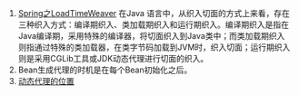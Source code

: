 1. [Spring之LoadTimeWeaver](https://sexycoding.iteye.com/blog/1062372) 
在Java 语言中，从织入切面的方式上来看，存在三种织入方式：编译期织入、类加载期织入和运行期织入。编译期织入是指在Java编译期，采用特殊的编译器，将切面织入到Java类中；而类加载期织入则指通过特殊的类加载器，在类字节码加载到JVM时，织入切面；运行期织入则是采用CGLib工具或JDK动态代理进行切面的织入。 
1. Bean生成代理的时机是在每个Bean初始化之后。
2. [动态代理的位置](https://github.com/lwwjxz/Blogs/blob/master/image/WX20181216-174906%402x.png)
